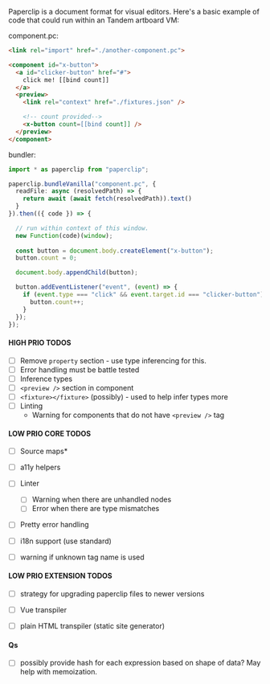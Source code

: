 
Paperclip is a document format for visual editors. Here's a basic example of code that could run within an Tandem artboard VM:

component.pc:

```html
<link rel="import" href="./another-component.pc">

<component id="x-button">
  <a id="clicker-button" href="#">
    click me! [[bind count]]
  </a>
  <preview>
    <link rel="context" href="./fixtures.json" />

    <!-- count provided-->
    <x-button count=[[bind count]] />
  </preview>
</component>
```

bundler:

````typescript
import * as paperclip from "paperclip";

paperclip.bundleVanilla("component.pc", {
  readFile: async (resolvedPath) => {
    return await (await fetch(resolvedPath)).text()
  }
}).then(({ code }) => {

  // run within context of this window. 
  new Function(code)(window);
  
  const button = document.body.createElement("x-button");
  button.count = 0;

  document.body.appendChild(button);

  button.addEventListener("event", (event) => {
    if (event.type === "click" && event.target.id === "clicker-button") {
      button.count++;
    }
  });
});
````


#### HIGH PRIO TODOS

- [ ] Remove `property` section - use type inferencing for this.
- [ ] Error handling must be battle tested
- [ ] Inference types
- [ ] `<preview />` section in component
- [ ] `<fixture></fixture>`  (possibly) - used to help infer types more
- [ ] Linting
  - Warning for components that do not have `<preview />` tag
  


#### LOW PRIO CORE TODOS

- [ ] Source maps*
- [ ] a11y helpers

- [ ] Linter
  - [ ] Warning when there are unhandled nodes 
  - [ ] Error when there are type mismatches

- [ ] Pretty error handling
- [ ] i18n support (use standard)
- [ ] warning if unknown tag name is used


#### LOW PRIO EXTENSION TODOS

- [ ] strategy for upgrading paperclip files to newer versions
- [ ] Vue transpiler
- [ ] plain HTML transpiler (static site generator)


#### Qs

- [ ] possibly provide hash for each expression based on shape of data? May help with memoization.